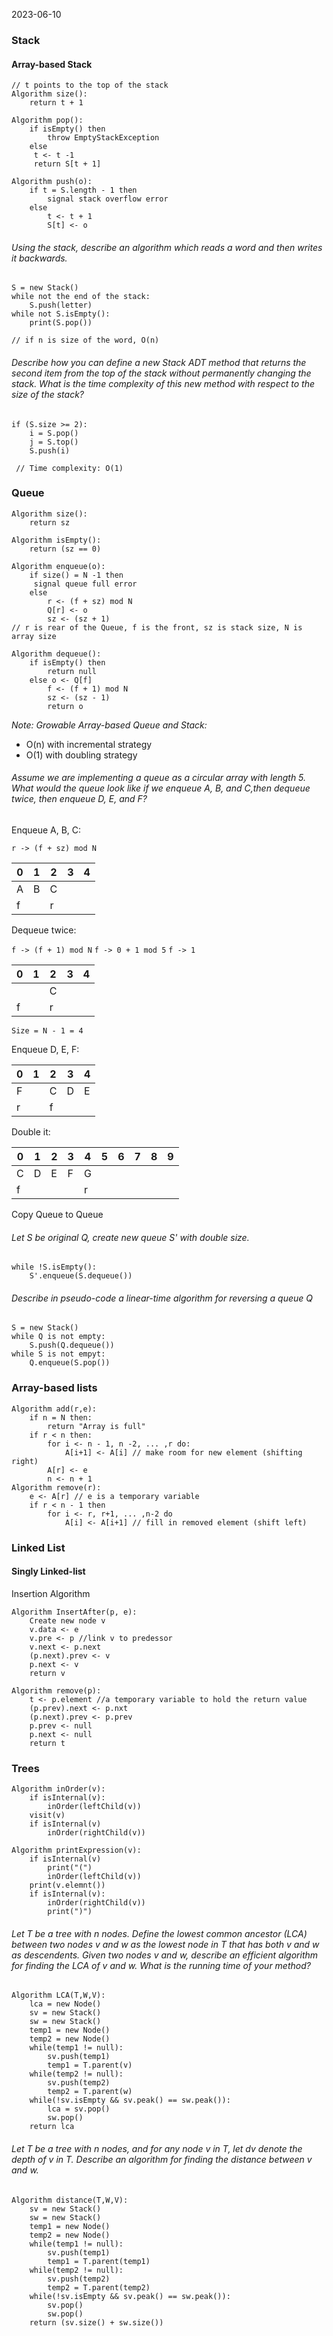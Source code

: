 2023-06-10
### Stack
#### Array-based Stack
```
// t points to the top of the stack
Algorithm size():
	return t + 1

Algorithm pop():
	if isEmpty() then
		throw EmptyStackException
	else 
	 t <- t -1 
	 return S[t + 1]

Algorithm push(o):
	if t = S.length - 1 then
		signal stack overflow error
	else
		t <- t + 1
		S[t] <- o
```

###### Using the stack, describe an algorithm which reads a word and then writes it backwards.

```
S = new Stack()
while not the end of the stack:
	S.push(letter)
while not S.isEmpty():
	print(S.pop())

// if n is size of the word, O(n)
```

###### Describe how you can define a new Stack ADT method that returns the second item from the top of the stack without permanently changing the stack. What is the time complexity of this new method with respect to the size of the stack?

```
if (S.size >= 2):
	i = S.pop()
	j = S.top()
	S.push(i)

 // Time complexity: O(1)
```

### Queue

```
Algorithm size():
	return sz

Algorithm isEmpty():
	return (sz == 0)

Algorithm enqueue(o):
	if size() = N -1 then
	 signal queue full error
	else
		r <- (f + sz) mod N
		Q[r] <- o
		sz <- (sz + 1)
// r is rear of the Queue, f is the front, sz is stack size, N is array size

Algorithm dequeue():
	if isEmpty() then
		return null
	else o <- Q[f]
		f <- (f + 1) mod N
		sz <- (sz - 1)
		return o
```

*Note: Growable Array-based Queue and Stack:*
- O(n) with incremental strategy
- O(1) with doubling strategy

###### Assume we are implementing a queue as a circular array with length 5. What would the queue look like if we enqueue A, B, and C,then dequeue twice, then enqueue D, E, and F?

Enqueue A, B, C:

`r -> (f + sz) mod N`

| 0 | 1  | 2 | 3 | 4 |
|---|---|---|---|---|
| A | B | C |   |   |
| f |   | r |   |   |

Dequeue twice:

`f -> (f + 1) mod N`
`f -> 0 + 1 mod 5`
`f -> 1`

| 0 | 1  | 2 | 3 | 4 |
|---|---|---|---|---|
|   |   | C |   |   |
| f |   | r |   |   |

`Size = N - 1 = 4`

Enqueue D, E, F:

| 0 | 1  | 2 | 3 | 4 |
|---|---|---|---|---|
| F |   | C | D | E |
| r |   | f |   |   |

Double it:

| 0 | 1  | 2 | 3 | 4 | 5 | 6  | 7 | 8 | 9 |
|---|---|---|---|---|---|---|---|---|---|
| C | D  | E | F | G |  |   |  |  |  |
| f |    |   |   | r |  |   |  |  |  |

Copy Queue to Queue
###### Let S be original Q, create new queue S' with double size.
```
while !S.isEmpty():
	S'.enqueue(S.dequeue())
```

###### Describe in pseudo-code a linear-time algorithm for reversing a queue Q

```
S = new Stack()
while Q is not empty:
	S.push(Q.dequeue())
while S is not empyt:
	Q.enqueue(S.pop())
```

### Array-based lists

```
Algorithm add(r,e):
	if n = N then:
		return "Array is full"
	if r < n then:
		for i <- n - 1, n -2, ... ,r do:
			A[i+1] <- A[i] // make room for new element (shifting right)
		A[r] <- e
		n <- n + 1
Algorithm remove(r):
	e <- A[r] // e is a temporary variable
	if r < n - 1 then
		for i <- r, r+1, ... ,n-2 do
			A[i] <- A[i+1] // fill in removed element (shift left)
```

### Linked List
#### Singly Linked-list

Insertion Algorithm
```
Algorithm InsertAfter(p, e):
	Create new node v
	v.data <- e
	v.pre <- p //link v to predessor
	v.next <- p.next
	(p.next).prev <- v
	p.next <- v
	return v

Algorithm remove(p): 
	t <- p.element //a temporary variable to hold the return value
	(p.prev).next <- p.nxt
	(p.next).prev <- p.prev
	p.prev <- null
	p.next <- null
	return t 
```

### Trees

```
Algorithm inOrder(v):
	if isInternal(v):
		inOrder(leftChild(v))
	visit(v)
	if isInternal(v)
		inOrder(rightChild(v))

Algorithm printExpression(v):
	if isInternal(v)
		print("(")
		inOrder(leftChild(v))
	print(v.elemnt())
	if isInternal(v):
		inOrder(rightChild(v))
		print(")")

```
###### Let T be a tree with n nodes. Define the lowest common ancestor (LCA) between two nodes v and w as the lowest node in T that has both v and w as descendents. Given two nodes v and w, describe an efficient algorithm for finding the LCA of v and w. What is the running time of your method?
```
Algorithm LCA(T,W,V):
    lca = new Node()
	sv = new Stack()
	sw = new Stack()
	temp1 = new Node()
	temp2 = new Node()
	while(temp1 != null):
		sv.push(temp1)
		temp1 = T.parent(v)
	while(temp2 != null):
		sv.push(temp2)
		temp2 = T.parent(w)
	while(!sv.isEmpty && sv.peak() == sw.peak()):
		lca = sv.pop()
		sw.pop()
	return lca
```
###### Let T be a tree with n nodes, and for any node v in T, let dv denote the depth of v in T. Describe an algorithm for finding the distance between v and w.
```
Algorithm distance(T,W,V):
	sv = new Stack()
	sw = new Stack()
	temp1 = new Node()
	temp2 = new Node()
	while(temp1 != null):
		sv.push(temp1)
		temp1 = T.parent(temp1)
	while(temp2 != null):
		sv.push(temp2)
		temp2 = T.parent(temp2)
	while(!sv.isEmpty && sv.peak() == sw.peak()):
		sv.pop()
		sw.pop()
	return (sv.size() + sw.size())
```

